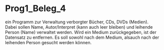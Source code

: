 # Prog1_Beleg_4
ein Programm zur Verwaltung verborgter Bücher, CDs, DVDs (Medien). Dabei sollen Name, Autor/Interpret (kann auch leer bleiben) und leihende Person (Name) verwaltet werden. Wird ein Medium zurückgegeben, ist der Datensatz zu entfernen. Es soll sowohl nach dem Medium, alsauch nach der leihenden Person gesucht werden können.

